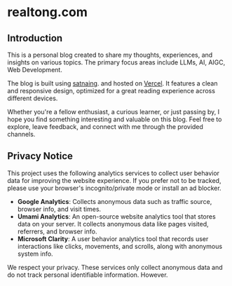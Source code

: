 # realtong.com

## Introduction
This is a personal blog created to share my thoughts, experiences, and insights on various topics. The primary focus areas include LLMs, AI, AIGC, Web Development.

The blog is built using [satnaing](https://github.com/satnaing/astro-paper/). and hosted on [Vercel](https://vercel.com/). It features a clean and responsive design, optimized for a great reading experience across different devices.

Whether you're a fellow enthusiast, a curious learner, or just passing by, I hope you find something interesting and valuable on this blog. Feel free to explore, leave feedback, and connect with me through the provided channels.


## Privacy Notice

This project uses the following analytics services to collect user behavior data for improving the website experience. If you prefer not to be tracked, please use your browser's incognito/private mode or install an ad blocker.

- **Google Analytics**: Collects anonymous data such as traffic source, browser info, and visit times.
- **Umami Analytics**: An open-source website analytics tool that stores data on your server. It collects anonymous data like pages visited, referrers, and browser info.
- **Microsoft Clarity**: A user behavior analytics tool that records user interactions like clicks, movements, and scrolls, along with anonymous system info.

We respect your privacy. These services only collect anonymous data and do not track personal identifiable information. However.